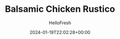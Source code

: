 ---
draft: false # Use this only for setting draft status
hidden: false # Use this to hide unwanted recipes
slug: # <post-title>
title: 'Balsamic Chicken Rustico'
description: "We love a good glaze on our meat. In fact, we love it so much that sometimes we find ourselves slathering that glaze all over our veggies, too. Which is why we came up with this recipe. The chicken breasts aren’t the only things getting coated in a sticky and sweet balsamic sauce. The onions and tomatoes also go for a roast in it, soaking in all that vinegar-kissed flavor as they cook in the oven."
image: https://img.hellofresh.com/f_auto,fl_lossy,q_auto,w_1200/hellofresh_s3/image/w08-r01-f1735a9f.jpg
date: 2024-01-19T22:02:28+00:00
author: HelloFresh

tags: ['Gluten-free']
categories: "main course"
cuisines: "American"
allergens: ['Milk']

calories: 500
preptime: ['30 minutes']
cooktime: # 180 = 3 Hours | In minutes
totaltime: PT30M
servings: 2

links:
  - description: "We love a good glaze on our meat. In fact, we love it so much that sometimes we find ourselves slathering that glaze all over our veggies, too. Which is why we came up with this recipe. The chicken breasts aren’t the only things getting coated in a sticky and sweet balsamic sauce. The onions and tomatoes also go for a roast in it, soaking in all that vinegar-kissed flavor as they cook in the oven."
    website: https://www.hellofresh.com/recipes/balsamic-chicken-rustico-5873b89cb32fbe419972ec22
    image: https://img.hellofresh.com/f_auto,fl_lossy,q_auto,w_1200/hellofresh_s3/image/w08-r01-f1735a9f.jpg
 
weight: # 1 | You can add weight to some posts to override the default sorting (date descending)

comments: false # Keep False

ingredients: ['12 ounce Chicken Breasts', '4 ounce Grape Tomatoes', '1 unit Yellow Onion', '2 clove Garlic', '4 ounce Baby Carrots', '12 ounce Yukon Gold Potatoes', '2 tablespoon Balsamic Vinegar', '1 tablespoon Herbes de Provence', '½ ounce Honey', '1 tablespoon Olive Oil', '1 tablespoon Butter', 'unit Salt', 'unit Pepper']

instructionTitles: ['Preheat Oven and Roast Veggies', 'Prep', 'Sear Chicken', 'Make Glaze', 'Bake Chicken', 'Plate and Serve']
instructions: ['Wash and dry all produce. Preheat oven to 400 degrees. Cut potatoes into ½-inch cubes. On a baking sheet, toss potatoes, carrots, Herbs de Provence, a drizzle of olive oil, and a pinch of salt and pepper. Roast in oven until lightly browned, 25-30 minutes, tossing halfway through.', 'Peel, halve, and thinly slice onion. Mince or grate garlic. Halve grape tomatoes lengthwise.', 'Heat a drizzle of olive oil in a large pan over medium-high heat. Season chicken breasts all over with salt and pepper. Sear in pan until browned and almost cooked through, 3-4 minutes per side. Remove from pan and set aside on a second baking sheet (or in a baking dish)', 'Add onion and a drizzle of olive oil to same pan over medium-low heat. Cook until softened, about 5 minutes. Toss in garlic, tomatoes, balsamic vinegar, and honey. Cook until vinegar and any juices are slightly thick, about 2 minutes. Stir in 1 TBSP butter.', 'Spoon glaze (including onions and tomatoes) over chicken. Bake in oven until chicken is cooked through, 5-7 minutes. > TIP: It’s OK if some glaze runs onto baking sheet.', 'Divide roasted veggies between plates, then add a chicken breast to each. Spoon any loose onions, tomatoes, and glaze on top.']
---
